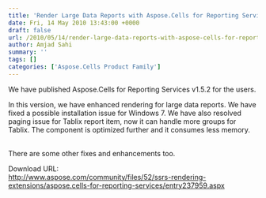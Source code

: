 ```yaml
---
title: 'Render Large Data Reports with Aspose.Cells for Reporting Services v1.5.2'
date: Fri, 14 May 2010 13:43:00 +0000
draft: false
url: /2010/05/14/render-large-data-reports-with-aspose-cells-for-reporting-services-v1-5-2/
author: Amjad Sahi
summary: ''
tags: []
categories: ['Aspose.Cells Product Family']
---
```


We have published Aspose.Cells for Reporting Services v1.5.2 for the users.

In this version, we have enhanced rendering for large data reports. We have fixed a possible installation issue for Windows 7. We have also resolved paging issue for Tablix report item, now it can handle more groups for Tablix. The component is optimized further and it consumes less memory.  
 

There are some other fixes and enhancements too.

Download URL:  
http://www.aspose.com/community/files/52/ssrs-rendering-extensions/aspose.cells-for-reporting-services/entry237959.aspx








